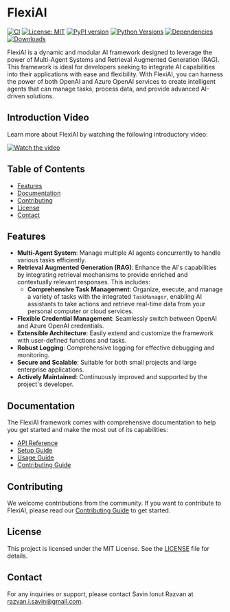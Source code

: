 # FlexiAI

[![CI](https://github.com/SavinRazvan/flexiai/actions/workflows/workflow.yml/badge.svg)](https://github.com/SavinRazvan/flexiai/actions/workflows/workflow.yml)
[![License: MIT](https://img.shields.io/badge/License-MIT-yellow.svg)](https://opensource.org/licenses/MIT)
[![PyPI version](https://badge.fury.io/py/flexiai.svg?v=1.8)](https://badge.fury.io/py/flexiai)
[![Python Versions](https://img.shields.io/pypi/pyversions/flexiai.svg)](https://pypi.org/project/flexiai/)
[![Dependencies](https://img.shields.io/librariesio/github/SavinRazvan/flexiai)](https://libraries.io/github/SavinRazvan/flexiai)
[![Downloads](https://static.pepy.tech/badge/flexiai)](https://pepy.tech/project/flexiai)

FlexiAI is a dynamic and modular AI framework designed to leverage the power of Multi-Agent Systems and Retrieval Augmented Generation (RAG). This framework is ideal for developers seeking to integrate AI capabilities into their applications with ease and flexibility. With FlexiAI, you can harness the power of both OpenAI and Azure OpenAI services to create intelligent agents that can manage tasks, process data, and provide advanced AI-driven solutions.



## Introduction Video

Learn more about FlexiAI by watching the following introductory video:

[![Watch the video](https://img.youtube.com/vi/KveLqPBLhUE/0.jpg)](https://www.youtube.com/watch?v=KveLqPBLhUE)



## Table of Contents

- [Features](#features)
- [Documentation](#documentation)
- [Contributing](#contributing)
- [License](#license)
- [Contact](#contact)



## Features

- **Multi-Agent System**: Manage multiple AI agents concurrently to handle various tasks efficiently.
- **Retrieval Augmented Generation (RAG)**: Enhance the AI's capabilities by integrating retrieval mechanisms to provide enriched and contextually relevant responses. This includes:
  - **Comprehensive Task Management**: Organize, execute, and manage a variety of tasks with the integrated `TaskManager`, enabling AI assistants to take actions and retrieve real-time data from your personal computer or cloud services.
- **Flexible Credential Management**: Seamlessly switch between OpenAI and Azure OpenAI credentials.
- **Extensible Architecture**: Easily extend and customize the framework with user-defined functions and tasks.
- **Robust Logging**: Comprehensive logging for effective debugging and monitoring.
- **Secure and Scalable**: Suitable for both small projects and large enterprise applications.
- **Actively Maintained**: Continuously improved and supported by the project's developer.



## Documentation

The FlexiAI framework comes with comprehensive documentation to help you get started and make the most out of its capabilities:

- [API Reference](docs/api_reference.md)
- [Setup Guide](docs/setup.md)
- [Usage Guide](docs/usage.md)
- [Contributing Guide](docs/contributing.md)



## Contributing

We welcome contributions from the community. If you want to contribute to FlexiAI, please read our [Contributing Guide](docs/contributing.md) to get started.



## License

This project is licensed under the MIT License. See the [LICENSE](LICENSE.txt) file for details.



## Contact

For any inquiries or support, please contact Savin Ionut Razvan at [razvan.i.savin@gmail.com](mailto:razvan.i.savin@gmail.com).
